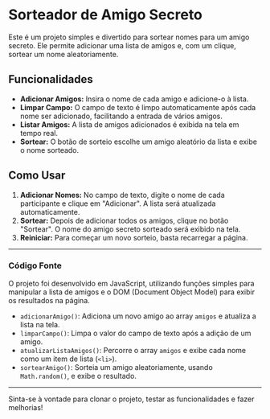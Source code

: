 # Sorteador de Amigo Secreto

Este é um projeto simples e divertido para sortear nomes para um amigo secreto. Ele permite adicionar uma lista de amigos e, com um clique, sortear um nome aleatoriamente.

## Funcionalidades

* **Adicionar Amigos:** Insira o nome de cada amigo e adicione-o à lista.
* **Limpar Campo:** O campo de texto é limpo automaticamente após cada nome ser adicionado, facilitando a entrada de vários amigos.
* **Listar Amigos:** A lista de amigos adicionados é exibida na tela em tempo real.
* **Sortear:** O botão de sorteio escolhe um amigo aleatório da lista e exibe o nome sorteado.

## Como Usar

1.  **Adicionar Nomes:** No campo de texto, digite o nome de cada participante e clique em "Adicionar". A lista será atualizada automaticamente.
2.  **Sortear:** Depois de adicionar todos os amigos, clique no botão "Sortear". O nome do amigo secreto sorteado será exibido na tela.
3.  **Reiniciar:** Para começar um novo sorteio, basta recarregar a página.

---

### Código Fonte

O projeto foi desenvolvido em JavaScript, utilizando funções simples para manipular a lista de amigos e o DOM (Document Object Model) para exibir os resultados na página.

* `adicionarAmigo()`: Adiciona um novo amigo ao array `amigos` e atualiza a lista na tela.
* `limparCampo()`: Limpa o valor do campo de texto após a adição de um amigo.
* `atualizarListaAmigos()`: Percorre o array `amigos` e exibe cada nome como um item de lista (`<li>`).
* `sortearAmigo()`: Sorteia um amigo aleatoriamente, usando `Math.random()`, e exibe o resultado.

---

Sinta-se à vontade para clonar o projeto, testar as funcionalidades e fazer melhorias!